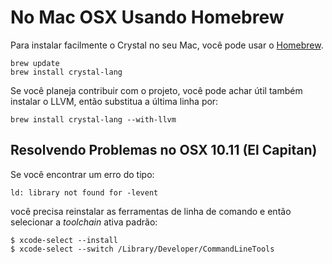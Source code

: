 # No Mac OSX Usando Homebrew

Para instalar facilmente o Crystal no seu Mac, você pode usar o [Homebrew](http://brew.sh/).

```
brew update
brew install crystal-lang
```

Se você planeja contribuir com o projeto, você pode achar útil também instalar o LLVM, então substitua a última linha por:

```
brew install crystal-lang --with-llvm
```

## Resolvendo Problemas no OSX 10.11 (El Capitan)

Se você encontrar um erro do tipo:

```
ld: library not found for -levent
```

você precisa reinstalar as ferramentas de linha de comando e então selecionar a _toolchain_ ativa padrão:

```
$ xcode-select --install
$ xcode-select --switch /Library/Developer/CommandLineTools
```
